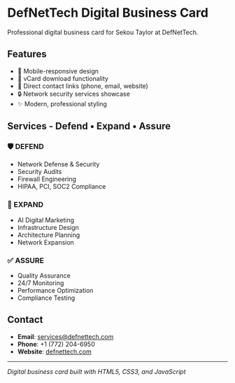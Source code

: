 # DefNetTech Digital Business Card

Professional digital business card for Sekou Taylor at DefNetTech.

## Features
- 📱 Mobile-responsive design
- 💾 vCard download functionality
- 🔗 Direct contact links (phone, email, website)
- 🔒 Network security services showcase
- ✨ Modern, professional styling

## Services - Defend • Expand • Assure

### 🛡️ DEFEND
- Network Defense & Security
- Security Audits
- Firewall Engineering
- HIPAA, PCI, SOC2 Compliance

### 🚀 EXPAND
- AI Digital Marketing
- Infrastructure Design
- Architecture Planning
- Network Expansion

### ✅ ASSURE
- Quality Assurance
- 24/7 Monitoring
- Performance Optimization
- Compliance Testing

## Contact
- **Email**: services@defnettech.com
- **Phone**: +1 (772) 204-6950
- **Website**: [defnettech.com](https://defnettech.com)

---

*Digital business card built with HTML5, CSS3, and JavaScript*
